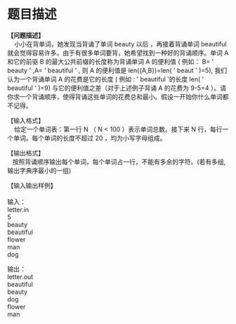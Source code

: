 # 题目描述


<p>
	<b>【问题描述】</b><br/>
    小小在背单词，她发现当背诵了单词 beauty 以后 ，再接着背诵单词 beautiful 就会觉得容易许多。由于有很多单词要背，她希望找到一种好的背诵顺序。单词 A 和它的前驱 B 的最大公共前缀的长度称为背诵单词 A 的便利值 ( 例如： B= &#39; beauty &#39; ,A= &#39; beautiful &#39; , 则 A 的便利值是 len({A,B})=len( &#39; beaut &#39; )=5), 我们认为一个背诵单词 A 的花费是它的长度 ( 例如 : &#39; beautiful &#39;的长度 len( ‘ beautiful &#39; )=9) 与它的便利值之差（对于上述例子背诵 A 的花费为 9-5=4 ）。请你求一个背诵顺序，使得背诵这些单词的花费总和最小。假设一开始你什么单词都不记得。
</p>
<p>
	【输入格式】 <br/>
    给定一个单词表：第一行 N （ N &lt; 100 ）表示单词总数。接下来 N 行，每行一个单词。每个单词的长度不超过 20 ，均为小写字母组成。
</p>
<p>
	【输出格式】 <br/>
   按照背诵顺序输出每个单词，每个单词占一行，不能有多余的字符。(若有多组,输出字典序最小的一组)
</p>
<p>
	【输入输出样例】<br/>
 <b><br/>
</b>输入： <br/>
letter.in<br/>
5<br/>
beauty<br/>
beautiful<br/>
flower<br/>
man<br/>
dog
</p>
<p>
	输出：<br/>
letter.out<br/>
beautiful<br/>
beauty<br/>
dog<br/>
flower<br/>
man
</p>
